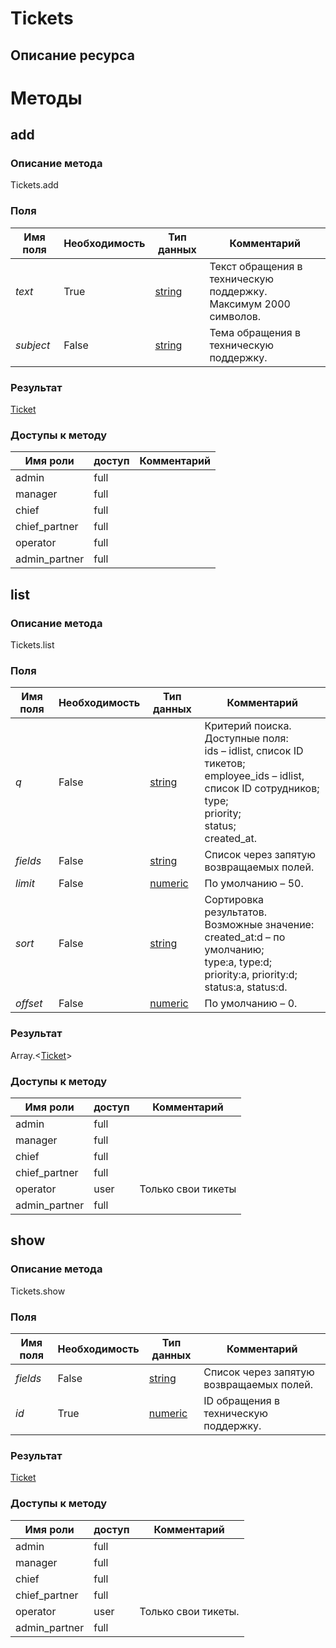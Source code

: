 
# Tickets

## Описание ресурса

# Методы

## add

### Описание метода
Tickets.add<br/>
### Поля

| Имя поля | Необходимость | Тип данных | Комментарий |
|---|---|---|---|
|*text*|True|[string](/docs/types/string.md)|Текст обращения в техническую поддержку.<br/>Максимум 2000 символов.<br/>|
|*subject*|False|[string](/docs/types/string.md)|Тема обращения в техническую поддержку.<br/>|

### Результат
[Ticket](/docs/types/Ticket.md)
### Доступы к методу

| Имя роли | доступ | Комментарий |
|---|---|---|
|admin|full||
|manager|full||
|chief|full||
|chief_partner|full||
|operator|full||
|admin_partner|full||

## list

### Описание метода
Tickets.list<br/>
### Поля

| Имя поля | Необходимость | Тип данных | Комментарий |
|---|---|---|---|
|*q*|False|[string](/docs/types/string.md)|Критерий поиска.<br/>Доступные поля:<br/>ids – idlist, список ID тикетов;<br/>employee_ids – idlist, список ID сотрудников;<br/>type;<br/>priority;<br/>status;<br/>created_at.<br/>|
|*fields*|False|[string](/docs/types/string.md)|Список через запятую возвращаемых полей.<br/>|
|*limit*|False|[numeric](/docs/types/numeric.md)|По умолчанию – 50.<br/>|
|*sort*|False|[string](/docs/types/string.md)|Сортировка результатов.<br/>Возможные значение:<br/>created_at:d – по умолчанию;<br/>type:a, type:d;<br/>priority:a, priority:d;<br/>status:a, status:d.<br/>|
|*offset*|False|[numeric](/docs/types/numeric.md)|По умолчанию – 0.<br/>|

### Результат
Array.<[Ticket](/docs/types/Ticket.md)>
### Доступы к методу

| Имя роли | доступ | Комментарий |
|---|---|---|
|admin|full||
|manager|full||
|chief|full||
|chief_partner|full||
|operator|user|Только свои тикеты|
|admin_partner|full||

## show

### Описание метода
Tickets.show<br/>
### Поля

| Имя поля | Необходимость | Тип данных | Комментарий |
|---|---|---|---|
|*fields*|False|[string](/docs/types/string.md)|Список через запятую возвращаемых полей.<br/>|
|*id*|True|[numeric](/docs/types/numeric.md)|ID обращения в техническую поддержку.<br/>|

### Результат
[Ticket](/docs/types/Ticket.md)
### Доступы к методу

| Имя роли | доступ | Комментарий |
|---|---|---|
|admin|full||
|manager|full||
|chief|full||
|chief_partner|full||
|operator|user|Только свои тикеты.|
|admin_partner|full||
